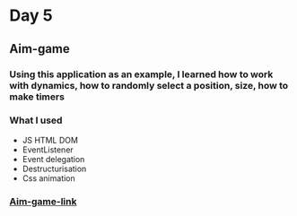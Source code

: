 # Day 5 #

## Aim-game ##

### Using this application as an example, I learned how to work with dynamics, how to randomly select a position, size, how to make timers ###

### What I used ###
* JS HTML DOM
* EventListener
* Event delegation
* Destructurisation
* Css animation

### [Aim-game-link](https://veroivska.github.io/5daysChallenge/05-aim-game/) ###